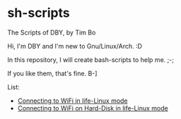 # sh-scripts

The Scripts of DBY, by Tim Bo

Hi, I'm DBY and I'm new to Gnu/Linux/Arch. :D

In this repository, I will create bash-scripts to help me. ;-;

If you like them, that's fine. B-]



List:
- [Connecting to WiFi in life-Linux mode](http://example.com/)
- [Connecting to WiFi on Hard-Disk in life-Linux mode](http://example.com/)
